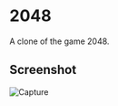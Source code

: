 # 2048
A clone of the game 2048.


## Screenshot
![Capture](https://user-images.githubusercontent.com/85205294/176957538-f4eec10b-7faa-4d96-833e-f269cd1f04e1.PNG)
